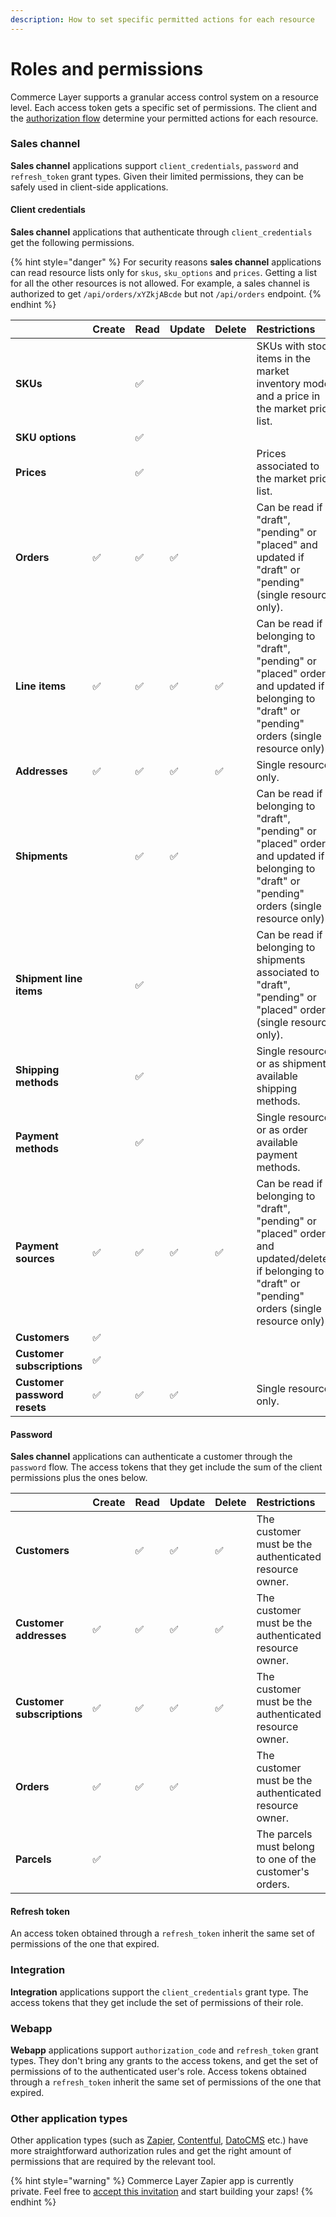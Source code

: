 ```yaml
---
description: How to set specific permitted actions for each resource
---
```


# Roles and permissions

Commerce Layer supports a granular access control system on a resource level. Each access token gets a specific set of permissions. The client and the [authorization flow](authentication/#authorization-flows) determine your permitted actions for each resource.

### Sales channel

**Sales channel** applications support `client_credentials`, `password` and `refresh_token` grant types. Given their limited permissions, they can be safely used in client-side applications.

#### Client credentials

**Sales channel** applications that authenticate through `client_credentials` get the following permissions.

{% hint style="danger" %}
For security reasons **sales channel** applications can read resource lists only for `skus`, `sku_options` and `prices`. Getting a list for all the other resources is not allowed. For example, a sales channel is authorized to get `/api/orders/xYZkjABcde` but not `/api/orders` endpoint.
{% endhint %}

|  | Create | Read | Update | Delete | Restrictions |
| :--- | :--- | :--- | :--- | :--- | :--- |
| **SKUs** |  | ✅  |  |  | SKUs with stock items in the market inventory model and a price in the market price list. |
| **SKU options** |  | ✅ |  |  |  |
| **Prices** |  | ✅ |  |  | Prices associated to the market price list. |
| **Orders** | ✅ | ✅ |  ✅ |  | Can be read if "draft", "pending" or "placed" and updated if "draft" or "pending" \(single resource only\). |
| **Line items** | ✅ | ✅ | ✅ | ✅ | Can be read if  belonging to "draft", "pending" or "placed" orders and updated if belonging to "draft" or "pending" orders \(single resource only\). |
| **Addresses** | ✅  | ✅ | ✅ | ✅ | Single resource only. |
| **Shipments** |  | ✅ | ✅ |  | Can be read if  belonging to "draft", "pending" or "placed" orders and updated if belonging to "draft" or "pending" orders \(single resource only\). |
| **Shipment line items** |  | ✅ |  |  | Can be read if  belonging to shipments associated to "draft", "pending" or "placed" orders \(single resource only\). |
| **Shipping methods** |  | ✅ |  |  | Single resource or as shipment available shipping methods. |
| **Payment methods** |  | ✅ |  |  | Single resource or as order available payment methods. |
| **Payment sources** | ✅ | ✅ | ✅ | ✅ | Can be read if  belonging to "draft", "pending" or "placed" orders and updated/deleted if belonging to "draft" or "pending" orders \(single resource only\). |
| **Customers** | ✅ |  |  |  |  |
| **Customer subscriptions** | ✅ |  |  |  |  |
| **Customer password resets** | ✅ | ✅ | ✅ |  | Single resource only. |

#### Password

**Sales channel** applications can authenticate a customer through the `password` flow. The access tokens that they get include the sum of the client permissions plus the ones below.

|  | Create | Read | Update | Delete | Restrictions |
| :--- | :--- | :--- | :--- | :--- | :--- |
| **Customers** |  | ✅ | ✅ | ✅ | The customer must be the authenticated resource owner. |
| **Customer addresses** | ✅ | ✅ | ✅ | ✅ | The customer must be the authenticated resource owner. |
| **Customer subscriptions** | ✅ | ✅ | ✅ | ✅ | The customer must be the authenticated resource owner. |
| **Orders** | ✅ | ✅ | ✅ |  | The customer must be the authenticated resource owner. |
| **Parcels** | ✅ |  |  |  | The parcels must belong to one of the customer's orders. |

#### Refresh token

An access token obtained through a `refresh_token` inherit the same set of permissions of the one that expired.

### Integration

**Integration** applications support the `client_credentials` grant type. The access tokens that they get include the set of permissions of their role.

### Webapp

**Webapp** applications support `authorization_code` and `refresh_token` grant types. They don't bring any grants to the access tokens, and get the set of permissions of to the authenticated user's role. Access tokens obtained through a `refresh_token` inherit the same set of permissions of the one that expired.

### Other application types

Other application types \(such as [Zapier](https://zapier.com/), [Contentful](https://www.contentful.com/), [DatoCMS](https://www.datocms.com/) etc.\) have more straightforward authorization rules and get the right amount of permissions that are required by the relevant tool.

{% hint style="warning" %}
Commerce Layer Zapier app is currently private. Feel free to [accept this invitation](https://zapier.com/developer/public-invite/1418/4068b989bdb97d852a4e199b1d1adf46/) and start building your zaps!
{% endhint %}

